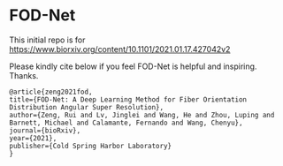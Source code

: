 # FOD-Net

This initial repo is for https://www.biorxiv.org/content/10.1101/2021.01.17.427042v2

Please kindly cite below if you feel FOD-Net is helpful and inspiring. Thanks.

```
@article{zeng2021fod,
title={FOD-Net: A Deep Learning Method for Fiber Orientation Distribution Angular Super Resolution},
author={Zeng, Rui and Lv, Jinglei and Wang, He and Zhou, Luping and Barnett, Michael and Calamante, Fernando and Wang, Chenyu},
journal={bioRxiv},
year={2021},
publisher={Cold Spring Harbor Laboratory}
}
```

